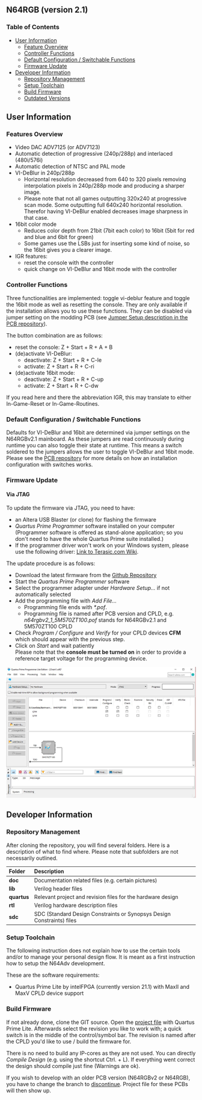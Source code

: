 N64RGB (version 2.1)
---

### Table of Contents

- [User Information](https://github.com/borti4938/n64rgb_fw#user-information)
  - [Feature Overview](https://github.com/borti4938/n64rgb_fw#feature-overview)
  - [Controller Functions](https://github.com/borti4938/n64rgb_fw#controller-functions)
  - [Default Configuration / Switchable Functions](https://github.com/borti4938/n64rgb_fw#default-configuration--switchable-functions)
  - [Firmware Update](https://github.com/borti4938/n64rgb_fw#firmware-update)
- [Developer Information](https://github.com/borti4938/n64rgb_fw#developer-information)
  - [Repository Management](https://github.com/borti4938/n64rgb_fw#repository-management)
  - [Setup Toolchain](https://github.com/borti4938/n64rgb_fw#setup-toolchain)
  - [Build Firmware](https://github.com/borti4938/n64rgb_fw#build-firmware)
  - [Outdated Versions](https://github.com/borti4938/n64rgb_fw#outdated-versions)


## User Information

### Features Overview

- Video DAC ADV7125 (or ADV7123)
- Automatic detection of progressive (240p/288p) and interlaced (480i/576i)
- Automatic detection of NTSC and PAL mode
- VI-DeBlur in 240p/288p
  - Horizontal resolution decreased from 640 to 320 pixels removing interpolation pixels in 240p/288p mode and producing a sharper image.
  - Please note that not all games outputting 320x240 at progressive scan mode.
    Some outputting full 640x240 horizontal resolution.
    Therefor having VI-DeBlur enabled decreases image sharpness in that case.
- 16bit color mode
  - Reduces color depth from 21bit (7bit each color) to 16bit (5bit for red and blue and 6bit for green)
  - Some games use the LSBs just for inserting some kind of noise, so the 16bit gives you a clearer image.
- IGR features:
  - reset the console with the controller
  - quick change on VI-DeBlur and 16bit mode with the controller


### Controller Functions

Three functionalities are implemented: toggle vi-deblur feature and toggle the 16bit mode as well as resetting the console.
They are only available if the installation allows you to use these functions.
They can be disabled via jumper setting on the modding PCB (see [Jumper Setup description in the PCB repository](https://github.com/borti4938/n64rgb_pcb#jumper-setup)).

The button combination are as follows:
- reset the console: Z + Start + R + A + B
- (de)activate VI-DeBlur:
  - deactivate: Z + Start + R + C-le
  - activate: Z + Start + R + C-ri
- (de)activate 16bit mode:
  - deactivate: Z + Start + R + C-up
  - activate: Z + Start + R + C-dw

If you read here and there the abbreviation IGR, this may translate to either In-Game-Reset or In-Game-Routines.


### Default Configuration / Switchable Functions

Defaults for VI-DeBlur and 16bit are determined via jumper settings on the N64RGBv2.1 mainboard.
As these jumpers are read continuously during runtime you can also toggle their state at runtime.
This means a switch soldered to the jumpers allows the user to toggle VI-DeBlur and 16bit mode.
Please see the [PCB repository](https://github.com/borti4938/n64rgb_pcb) for more details on how an installation configuration with switches works.

### Firmware Update

#### Via JTAG

To update the firmware via JTAG, you need to have:

- an Altera USB Blaster (or clone) for flashing the firmware
- _Quartus Prime Programmer_ software installed on your computer  
(Programmer software is offered as stand-alone application; so you don't need to have the whole Quartus Prime suite installed.)
- If the programmer driver won't work on your Windows system, please use the following driver: [Link to Terasic.com Wiki](https://www.terasic.com.tw/wiki/Altera_USB_Blaster_Driver_Installation_Instructions).

The update procedure is as follows:
- Download the latest firmware from the [Github Repository](https://github.com/borti4938/n64rgb_fw/releases)
- Start the _Quartus Prime Programmer_ software
- Select the programmer adapter under _Hardware Setup..._ if not automatically selected
- Add the programming file with _Add File..._  
  - Programming file ends with _\*.pof_.
  - Programming file is named after PCB version and CPLD, e.g. _n64rgbv2\_1\_5M570ZT100.pof_ stands for N64RGBv2.1 and 5M570ZT100 CPLD
- Check _Program / Configure_ and _Verify_ for your CPLD devices **CFM** which should appear with the previous step.
- Click on _Start_ and wait patiently  
Please note that the **console must be turned on** in order to provide a reference target voltage for the programming device.

![](./doc/img/jtag_update.jpg)

## Developer Information

### Repository Management

After cloning the repository, you will find several folders.
Here is a description of what to find where.
Please note that subfolders are not necessarily outlined.

| Folder | Description |
|:-------|:------------|
| **doc** | Documentation related files (e.g. certain pictures) |
| **lib** | Verilog header files |
| **quartus** | Relevant project and revision files for the hardware design |
| **rtl** | Verilog hardware description files |
| **sdc** | SDC (Standard Design Constraints or Synopsys Design Constraints) files |


### Setup Toolchain

The following instruction does not explain how to use the certain tools and/or to manage your personal design flow.
It is meant as a first instruction how to setup the N64Adv development.

These are the software requirements:
- Quartus Prime Lite by intelFPGA (currently version 21.1) with MaxII and MaxV CPLD device support


### Build Firmware

If not already done, clone the GIT source.
Open the [project file](./quartus/n64rgb_v2_1.qpf) with Quartus Prime Lite.
Afterwards select the revision you like to work with; a quick switch is in the middle of the control/symbol bar.
The revision is named after the CPLD you'd like to use / build the firmware for.

There is no need to build any IP-cores as they are not used.
You can directly _Compile Design_ (e.g. using the shortcut Ctrl. + L).
If everything went correct the design should compile just fine (Warnings are ok).

If you wish to develop with an older PCB version (N64RGBv2 or N64RGB), you have to change the branch to [discontinue](https://github.com/borti4938/n64rgb_fw/tree/discontinue).
Project file for these PCBs will then show up.
